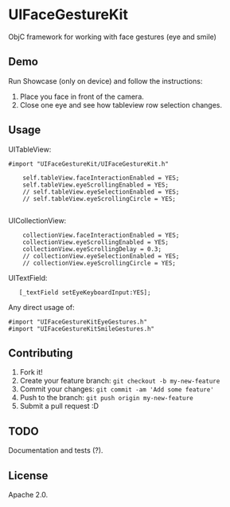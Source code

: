 # UIFaceGestureKit
ObjC framework for working with face gestures (eye and smile) 

## Demo
Run Showcase (only on device) and follow the instructions: 

1. Place you face in front of the camera.  
2. Close one eye and see how tableview row selection changes. 

## Usage

UITableView:
```
#import "UIFaceGestureKit/UIFaceGestureKit.h"

    self.tableView.faceInteractionEnabled = YES;
    self.tableView.eyeScrollingEnabled = YES;
    // self.tableView.eyeSelectionEnabled = YES;
    // self.tableView.eyeScrollingCircle = YES;
    
```

UICollectionView: 
```
    collectionView.faceInteractionEnabled = YES;
    collectionView.eyeScrollingEnabled = YES;
    collectionView.eyeScrollingDelay = 0.3;
    // collectionView.eyeSelectionEnabled = YES;
    // collectionView.eyeScrollingCircle = YES;
```

UITextField: 
```
   [_textField setEyeKeyboardInput:YES];
```

Any direct usage of:
```
#import "UIFaceGestureKitEyeGestures.h"
#import "UIFaceGestureKitSmileGestures.h"
```

## Contributing

1. Fork it!
2. Create your feature branch: `git checkout -b my-new-feature`
3. Commit your changes: `git commit -am 'Add some feature'`
4. Push to the branch: `git push origin my-new-feature`
5. Submit a pull request :D

## TODO

Documentation and tests (?).  

## License

Apache 2.0.

